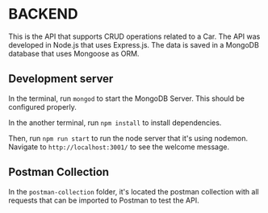 # BACKEND

This is the API that supports CRUD operations related to a Car. The API was developed in Node.js that uses Express.js. The data is saved in a MongoDB database that uses Mongoose as ORM.

## Development server

In the terminal, run `mongod` to start the MongoDB Server. This should be configured properly.

In the another terminal, run `npm install` to install dependencies.

Then, run `npm run start` to run the node server that it's using nodemon. Navigate to `http://localhost:3001/` to see the welcome message. 

## Postman Collection

In the `postman-collection` folder, it's located the postman collection with all requests that can be imported to Postman to test the API.

